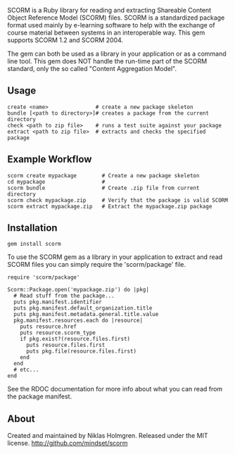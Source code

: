 SCORM is a Ruby library for reading and extracting Shareable Content Object
Reference Model (SCORM) files. SCORM is a standardized package format used
mainly by e-learning software to help with the exchange of course material
between systems in an interoperable way. This gem supports SCORM 1.2 and SCORM
2004.

The gem can both be used as a library in your application or as a command line
tool. This gem does NOT handle the run-time part of the SCORM standard, only
the so called "Content Aggregation Model".


Usage
-----

    create <name>               # create a new package skeleton
    bundle [<path to directory>]# creates a package from the current directory
    check <path to zip file>    # runs a test suite against your package
    extract <path to zip file>  # extracts and checks the specified package


Example Workflow
----------------

    scorm create mypackage        # Create a new package skeleton
    cd mypackage                  # 
    scorm bundle                  # Create .zip file from current directory
    scorm check mypackage.zip     # Verify that the package is valid SCORM
    scorm extract mypackage.zip   # Extract the mypackage.zip package
    

Installation
------------

    gem install scorm

To use the SCORM gem as a library in your application to extract and read
SCORM files you can simply require the 'scorm/package' file.

    require 'scorm/package'
    
    Scorm::Package.open('mypackage.zip') do |pkg|
      # Read stuff from the package...
      puts pkg.manifest.identifier
      puts pkg.manifest.default_organization.title
      puts pkg.manifest.metadata.general.title.value
      pkg.manifest.resources.each do |resource|
        puts resource.href
        puts resource.scorm_type
        if pkg.exist?(resource.files.first)
          puts resource.files.first
          puts pkg.file(resource.files.first)
        end
      end
      # etc...
    end

See the RDOC documentation for more info about what you can read from the
package manifest.
    

About
-----

Created and maintained by Niklas Holmgren.
Released under the MIT license. http://github.com/mindset/scorm
